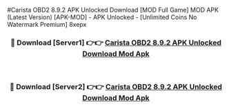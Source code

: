 #Carista OBD2 8.9.2 APK Unlocked Download [MOD Full Game] MOD APK (Latest Version) [APK-MOD] - APK Unlocked - [Unlimited Coins No Watermark Premium] 8xepx



<div align="center">

<h3>🔴 Download [Server1] 👉👉 <a href="https://momento.my/?title=Carista_OBD2_8.9.2_APK_Unlocked_Download">Carista OBD2 8.9.2 APK Unlocked Download Mod Apk</a></h3><br>

<h3>🔴 Download [Server2] 👉👉 <a href="https://momento.my/?title=Carista_OBD2_8.9.2_APK_Unlocked_Download">Carista OBD2 8.9.2 APK Unlocked Download Mod Apk</a></h3>
</div>
